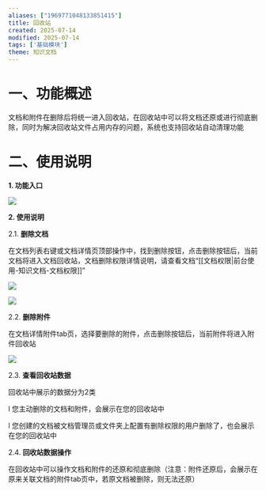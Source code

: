 ```yaml
---
aliases: ["1969771048133851415"]
title: 回收站
created: 2025-07-14
modified: 2025-07-14
tags: ['基础模块']
theme: 知识文档
---
```


# **一、功能概述**

文档和附件在删除后将统一进入回收站，在回收站中可以将文档还原或进行彻底删除，同时为解决回收站文件占用内存的问题，系统也支持回收站自动清理功能

# **二、**使用**说明**

**1. 功能入口**

![](https://myhelpdoc.oss-cn-heyuan.aliyuncs.com/mdimages/2a61cb7b9994f9d62f542a8ec33d1245.jpg)

**2. 使用说明**

2.1. **删除文档**

在文档列表右键或文档详情页顶部操作中，找到删除按钮，点击删除按钮后，当前文档将进入文档回收站，文档删除权限详情说明，请查看文档“[[文档权限|前台使用-知识文档-文档权限]]”

![](https://myhelpdoc.oss-cn-heyuan.aliyuncs.com/mdimages/19264beaf0d249a58912dfb7845c57a8.jpg)

![](https://myhelpdoc.oss-cn-heyuan.aliyuncs.com/mdimages/2fdec2ac3e86438cda33ac43f6fd4139.jpg)

2.2. **删除附件**

在文档详情附件tab页，选择要删除的附件，点击删除按钮后，当前附件将进入附件回收站

![](https://myhelpdoc.oss-cn-heyuan.aliyuncs.com/mdimages/7a7ba72c085d9e7da09688f2c3136def.jpg)

2.3. **查看回收站数据**

回收站中展示的数据分为2类

l 您主动删除的文档和附件，会展示在您的回收站中

l 您创建的文档被文档管理员或文件夹上配置有删除权限的用户删除了，也会展示在您的回收站中

2.4. **回收站数据操作**

在回收站中可以操作文档和附件的还原和彻底删除（注意：附件还原后，会展示在原来关联文档的附件tab页中，若原文档被删除，则无法还原）

